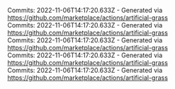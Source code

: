 Commits: 2022-11-06T14:17:20.633Z - Generated via https://github.com/marketplace/actions/artificial-grass
<br>
Commits: 2022-11-06T14:17:20.633Z - Generated via https://github.com/marketplace/actions/artificial-grass
<br>
Commits: 2022-11-06T14:17:20.633Z - Generated via https://github.com/marketplace/actions/artificial-grass
<br>
Commits: 2022-11-06T14:17:20.633Z - Generated via https://github.com/marketplace/actions/artificial-grass
<br>
Commits: 2022-11-06T14:17:20.633Z - Generated via https://github.com/marketplace/actions/artificial-grass
<br>
